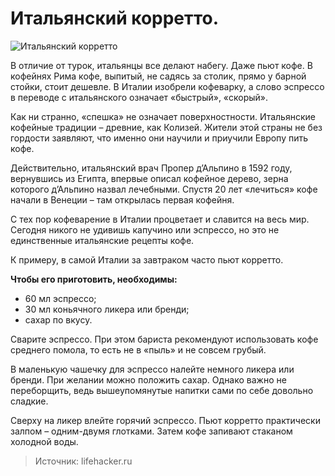 # Итальянский корретто.
![Итальянский корретто](/images/Kulinar/Napitki/cofe_italiano.jpg 'Итальянский корретто')

В отличие от турок, итальянцы все делают набегу. Даже пьют кофе. В кофейнях Рима кофе, выпитый, не садясь за столик, прямо у барной стойки, стоит дешевле. В Италии изобрели кофеварку, а слово эспрессо в переводе с итальянского означает «быстрый», «скорый».

Как ни странно, «спешка» не означает поверхностности. Итальянские кофейные традиции – древние, как Колизей. Жители этой страны не без гордости заявляют, что именно они научили и приучили Европу пить кофе.

Действительно, итальянский врач Пропер д’Альпино в 1592 году, вернувшись из Египта,  впервые описал кофейное дерево, зерна которого д’Альпино назвал лечебными. Спустя 20 лет «лечиться» кофе начали в Венеции – там открылась первая кофейня.

С тех пор кофеварение в Италии процветает и славится на весь мир. Сегодня никого не удивишь капучино или эспрессо, но это не единственные итальянские рецепты кофе.

К примеру, в самой Италии за завтраком часто пьют корретто.

**Чтобы его приготовить, необходимы:**

- 60 мл эспрессо;
- 30 мл коньячного ликера или бренди;
- сахар по вкусу.

Сварите эспрессо. При этом бариста рекомендуют использовать кофе среднего помола, то есть не в «пыль» и не совсем грубый.

В маленькую чашечку для эспрессо налейте немного ликера или бренди. При желании можно положить сахар. Однако важно не переборщить, ведь вышеупомянутые напитки сами по себе довольно сладкие.

Сверху на ликер влейте горячий эспрессо. Пьют корретто практически залпом – одним-двумя глотками. Затем кофе запивают стаканом холодной воды.

> Источник: lifehacker.ru
